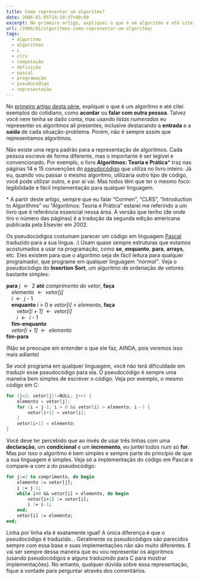 ```yaml
---
title: Como representar um algoritmo?
date: 2006-01-05T14:19:37+00:00
excerpt: No primeiro artigo, expliquei o que é um algoritmo e até citei exemplos do cotidiano, como "acordar" ou "falar com outra pessoa". Talvez você nem tenha se dado conta, mas usando listas numeradas eu representei os algoritmos ali presentes, inclusive destacando a entrada e a saída de cada situação-problema. Mas não é sempre assim que representamos algoritmos.
url: /2006/01/algoritmos-como-representar-um-algoritmo/
tags:
  - algoritmo
  - algoritmos
  - c
  - clrs
  - computação
  - definição
  - pascal
  - programação
  - pseudocódigo
  - representação
---
```


No [primeiro artigo desta série][1], expliquei o que é um algoritmo e até citei exemplos do cotidiano, como **acordar** ou **falar com outra pessoa**. Talvez você nem tenha se dado conta, mas usando _listas numeradas_ eu representei os algoritmos ali presentes, inclusive destacando a **entrada** e a **saída** de cada situação-problema. Porém, não é sempre assim que representamos algoritmos.

Não existe uma regra padrão para a representação de algoritmos. Cada pessoa escreve de forma diferente, mas o importante é ser legível e convencionado. Por exemplo, o livro **Algoritmos: Teoria e Prática**\* traz nas páginas 14 e 15 convenções do [pseudocódigo][2] que utiliza no livro inteiro. Já eu, quando vou passar o mesmo algoritmo, utilizaria outro tipo de código, você pode utilizar outro, e por aí vai. Mas todos têm que ter o mesmo foco: legibilidade e fácil implementação para qualquer linguagem.

\* A partir deste artigo, sempre que eu falar “Cormen”, “CLRS”, “Introduction to Algorithms” ou “Algoritmos: Teoria e Prática” estarei me referindo a um livro que é referência essencial nessa área. A versão que tenho (de onde tiro o número das páginas) é a tradução da segunda edição americana publicada pela Elsevier em 2002.

Os pseudocódigos costumam parecer um código em linguagem [Pascal][3] traduzido para a sua língua. :) Usam quase sempre estruturas que estamos acostumados a usar na programação, como **se**, **enquanto**, **para**, **arrays**, etc. Eles existem para que o algoritmo seja de fácil leitura para qualquer programador, que programe em qualquer linguagem _“normal”_. Veja o pseudocódigo do **Insertion Sort**, um algoritmo de ordenação de vetores bastante simples:

**para** _j_ $\leftarrow{}$ 2 **até** _comprimento do vetor_, **faça**  
 &emsp;_elemento_ $\leftarrow{}$ _vetor[j]_  
 &emsp;_i_ $\leftarrow{}$ _j_ - 1  
 &emsp;**enquanto** _i_ > 0 e _vetor[i]_ > _elemento_, **faça**  
 &emsp;&emsp;_vetor[i + 1]_ $\leftarrow{}$ _vetor[i]_  
 &emsp;&emsp;_i_ $\leftarrow{}$ _i_ - 1  
 &emsp;**fim-enquanto**  
 &emsp;_vetor[i + 1]_ $\leftarrow{}$ _elemento_  
**fim-para**

(Não se preocupe em entender o que ele faz, AINDA, pois veremos isso mais adiante)

Se você programa em qualquer linguagem, você não terá dificuldade em traduzir esse pseudocódigo para ela. O pseudocódigo é sempre uma maneira bem simples de escrever o código. Veja por exemplo, o mesmo código em C:

```c
for (j=2; vetor[j]!=NULL; j++) {
    elemento = vetor[j];
    for (i = j-1; i > 0 && vetor[i] > elemento; i--) {
        vetor[i+1] = vetor[i];
    }
    vetor[i+1] = elemento;
}
```

Você deve ter percebido que ao invés de usar três linhas com uma **declaração**, um **condicional** e um **incremento**, eu juntei todos num só **for**. Mas por isso o algoritmo é bem simples e sempre parte do princípio de que a sua linguagem é simples. Veja só a implementação do código em Pascal e compare-a com a do pseudocódigo:

```pascal
for j:=2 to comprimento, do begin
    elemento := vetor[j];
    i := j-1;
    while i>0 && vetor[i] > elemento, do begin
        vetor[i+1] := vetor[i];
        i := i-1;
    end;
    vetor[i] := elemento;
end;
```

Linha por linha ela é exatamente igual! A única diferença é que o pseudocódigo é traduzido… Geralmente os pseudocódigos são parecidos sempre com essa base e suas implementações não são muito diferentes. E vai ser sempre dessa maneira que eu vou representar os algoritmos (usando pseudocódigos e alguns traduzindo para C para mostrar implementações). No entanto, qualquer dúvida sobre essa representação, fique a vontade para perguntar através dos comentários.

[1]: /2006/01/algoritmos-o-que-e-um-algoritmo/
[2]: http://pt.wikipedia.org/wiki/Pseudoc%C3%B3digo
[3]: http://pt.wikipedia.org/wiki/Pascal_%28linguagem_de_programa%C3%A7%C3%A3o%29

